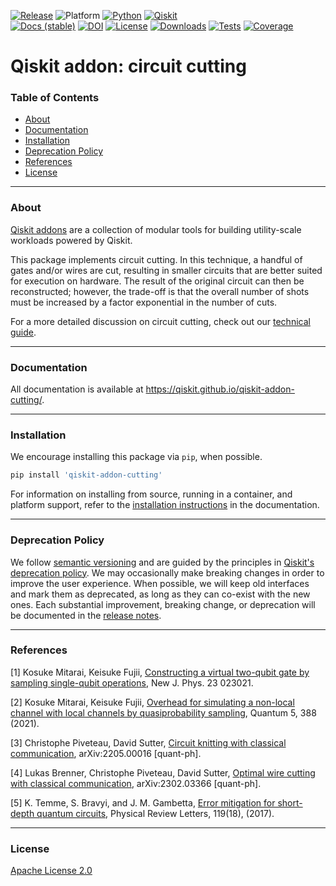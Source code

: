 <!-- SHIELDS -->
<div align="left">

  [![Release](https://img.shields.io/pypi/v/qiskit-addon-cutting.svg?label=Release)](https://github.com/Qiskit/qiskit-addon-cutting/releases)
  ![Platform](https://img.shields.io/badge/%F0%9F%92%BB%20Platform-Linux%20%7C%20macOS%20%7C%20Windows-informational)
  [![Python](https://img.shields.io/pypi/pyversions/qiskit-addon-cutting?label=Python&logo=python)](https://www.python.org/)
  [![Qiskit](https://img.shields.io/badge/Qiskit%20-%20%3E%3D1.1%20-%20%236133BD?logo=Qiskit)](https://github.com/Qiskit/qiskit)
<br />
  [![Docs (stable)](https://img.shields.io/badge/%F0%9F%93%84%20Docs-stable-blue.svg)](https://qiskit.github.io/qiskit-addon-cutting/)
  [![DOI](https://zenodo.org/badge/543181258.svg)](https://zenodo.org/badge/latestdoi/543181258)
  [![License](https://img.shields.io/github/license/Qiskit/qiskit-addon-cutting?label=License)](LICENSE.txt)
  [![Downloads](https://img.shields.io/pypi/dm/qiskit-addon-cutting.svg?label=Downloads)](https://pypi.org/project/qiskit-addon-cutting/)
  [![Tests](https://github.com/Qiskit/qiskit-addon-cutting/actions/workflows/test_latest_versions.yml/badge.svg)](https://github.com/Qiskit/qiskit-addon-cutting/actions/workflows/test_latest_versions.yml)
  [![Coverage](https://coveralls.io/repos/github/Qiskit/qiskit-addon-cutting/badge.svg?branch=main)](https://coveralls.io/github/Qiskit/qiskit-addon-cutting?branch=main)

# Qiskit addon: circuit cutting

### Table of Contents

* [About](#about)
* [Documentation](#documentation)
* [Installation](#installation)
* [Deprecation Policy](#deprecation-policy)
* [References](#references)
* [License](#license)

----------------------------------------------------------------------------------------------------

### About

[Qiskit addons](git@github.com:Qiskit/qiskit-addon-cutting.git) are a collection of modular tools for building utility-scale workloads powered by Qiskit.

This package implements circuit cutting.  In this technique, a handful of gates and/or wires are cut, resulting in smaller circuits that are better suited for execution on hardware.  The result of the original circuit can then be reconstructed; however, the trade-off is that the overall number of shots must be increased by a factor exponential in the number of cuts.

For a more detailed discussion on circuit cutting, check out our [technical guide](https://qiskit.github.io/qiskit-addon-cutting/explanation/index.html#overview-of-circuit-cutting).

----------------------------------------------------------------------------------------------------
  
### Documentation

All documentation is available at https://qiskit.github.io/qiskit-addon-cutting/.

----------------------------------------------------------------------------------------------------
  
### Installation

We encourage installing this package via ``pip``, when possible.

```bash
pip install 'qiskit-addon-cutting'
```

For information on installing from source, running in a container, and platform support, refer to the [installation instructions](https://qiskit.github.io/qiskit-addon-cutting/install.html) in the documentation.

----------------------------------------------------------------------------------------------------

### Deprecation Policy

We follow [semantic versioning](https://semver.org/) and are guided by the principles in [Qiskit's deprecation policy](https://github.com/Qiskit/qiskit/blob/main/DEPRECATION.md).  We may occasionally make breaking changes in order to improve the user experience.  When possible, we will keep old interfaces and mark them as deprecated, as long as they can co-exist with the new ones.  Each substantial improvement, breaking change, or deprecation will be documented in the [release notes](https://qiskit.github.io/qiskit-addon-cutting/release-notes.html).

----------------------------------------------------------------------------------------------------

### References

[1] Kosuke Mitarai, Keisuke Fujii, [Constructing a virtual two-qubit gate by sampling single-qubit operations](https://iopscience.iop.org/article/10.1088/1367-2630/abd7bc), New J. Phys. 23 023021.

[2] Kosuke Mitarai, Keisuke Fujii, [Overhead for simulating a non-local channel with local channels by quasiprobability sampling](https://quantum-journal.org/papers/q-2021-01-28-388/), Quantum 5, 388 (2021).

[3] Christophe Piveteau, David Sutter, [Circuit knitting with classical communication](https://arxiv.org/abs/2205.00016), arXiv:2205.00016 [quant-ph].

[4] Lukas Brenner, Christophe Piveteau, David Sutter, [Optimal wire cutting with classical communication](https://arxiv.org/abs/2302.03366), arXiv:2302.03366 [quant-ph].

[5] K. Temme, S. Bravyi, and J. M. Gambetta, [Error mitigation for short-depth quantum circuits](https://journals.aps.org/prl/abstract/10.1103/PhysRevLett.119.180509), Physical Review Letters, 119(18), (2017).
  
----------------------------------------------------------------------------------------------------

<!-- LICENSE -->
### License
[Apache License 2.0](LICENSE.txt)
